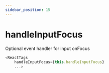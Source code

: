 ```yaml
---
sidebar_position: 15
---
```


# handleInputFocus

Optional event handler for input onFocus

```js
<ReactTags
    handleInputFocus={this.handleInputFocus}
    ...>
```

